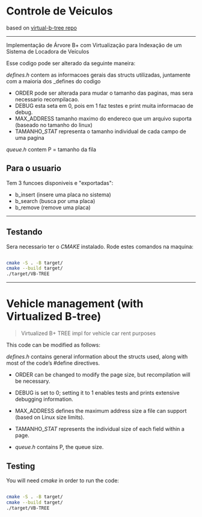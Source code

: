 # Controle de Veiculos 

based on [virtual-b-tree repo](https://github.com/Felipe-gsilva/)

---
Implementação de Árvore B+ com Virtualização para Indexação de um Sistema de Locadora de Veículos

Esse codigo pode ser alterado da seguinte maneira:

_defines.h_ contem as informacoes gerais das structs utilizadas, juntamente com a maioria dos _defines do codigo
- ORDER pode ser alterada para mudar o tamanho das paginas, mas sera necessario recompilacao.
- DEBUG esta seta em 0, pois em 1 faz testes e print muita informacao de debug.
- MAX_ADDRESS tamanho maximo do endereco que um arquivo suporta (baseado no tamanho do linux)
- TAMANHO_$STAT$ representa o tamanho individual de cada campo de uma pagina

_queue.h_ contem P = tamanho da fila

## Para o usuario
Tem 3 funcoes disponiveis e "exportadas":
- b_insert (insere uma placa no sistema)
- b_search (busca por uma placa)
- b_remove (remove uma placa)

---
## Testando

Sera necessario ter o *CMAKE* instalado.
Rode estes comandos na maquina:
``` bash

cmake -S . -B target/
cmake --build target/
./target/VB-TREE

```
---

# Vehicle management (with Virtualized B-tree)

> Virtualized B+ TREE impl for vehicle car rent purposes

This code can be modified as follows:

_defines.h_ contains general information about the structs used, along with most of the code’s #define directives.

- ORDER can be changed to modify the page size, but recompilation will be necessary.
- DEBUG is set to 0; setting it to 1 enables tests and prints extensive debugging information.
- MAX_ADDRESS defines the maximum address size a file can support (based on Linux size limits).
- TAMANHO_$STAT$ represents the individual size of each field within a page.

- _queue.h_ contains P, the queue size.

## Testing

You will need *cmake* in order to run the code:

``` bash

cmake -S . -B target/
cmake --build target/
./target/VB-TREE

```

